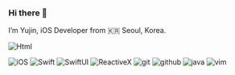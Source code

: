 ### Hi there 👋

I’m Yujin, iOS Developer from 🇰🇷 Seoul, Korea.

<img alt="Html" src ="ttp://www.w3.org/2000/svg"/>

<p>
  <img alt="iOS" src="https://img.shields.io/badge/-F0000?style=flat-square&logo=iOS&logoColor=white" />
  <img alt="Swift" src="https://img.shields.io/badge/Swift-F05138?style=flat-square&logo=swift&logoColor=white" />
  <img alt="SwiftUI" src="https://img.shields.io/badge/SwiftUI-F0185FF?style=flat-square&logo=swift&logoColor=white" />
  <img alt="ReactiveX" src="https://img.shields.io/badge/-RxSwift-B7178C?style=flat-square&logo=reactivex&logoColor=white" />
  
  <img alt="git" src="https://img.shields.io/badge/-Git-F05032?style=flat-square&logo=git&logoColor=white" />
  <img alt="github" src="https://img.shields.io/badge/GitHub-181717?style=flat-square&logoGitHub&logoColor=white" />
  <img alt="java" src="https://img.shields.io/badge/java-F007396?style=flat-square&Java&logoColor=white" />
  <img alt="vim" src="https://img.shields.io/badge/Vim-F019733?style=flat-square&Vim&logoColor=white" />

</p>
  <!--
**eujin811/eujin811** is a ✨ _special_ ✨ repository because its `README.md` (this file) appears on your GitHub profile.

Here are some ideas to get you started:

- 🔭 I’m currently working on ...
- 🌱 I’m currently learning ...
- 👯 I’m looking to collaborate on ...
- 🤔 I’m looking for help with ...
- 💬 Ask me about ...
- 📫 How to reach me: ...
- 😄 Pronouns: ...
- ⚡ Fun fact: ...
-->
